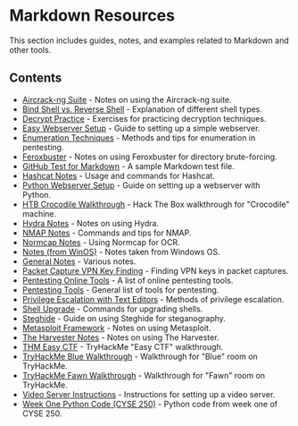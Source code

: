 # Markdown Resources

This section includes guides, notes, and examples related to Markdown and other tools.

## Contents

- [Aircrack-ng Suite](Aircrack-ng%20Suite) - Notes on using the Aircrack-ng suite.
- [Bind Shell vs. Reverse Shell](Bind%20Shell%20Reverse%20Shell) - Explanation of different shell types.
- [Decrypt Practice](decryptpractice) - Exercises for practicing decryption techniques.
- [Easy Webserver Setup](Easy%20Webserver%20setup) - Guide to setting up a simple webserver.
- [Enumeration Techniques](enumeration%20tecniques) - Methods and tips for enumeration in pentesting.
- [Feroxbuster](ferxobuster) - Notes on using Feroxbuster for directory brute-forcing.
- [GitHub Test for Markdown](github%20test%20for%20markdown) - A sample Markdown test file.
- [Hashcat Notes](Hashcat%20Notes) - Usage and commands for Hashcat.
- [Python Webserver Setup](How%20to%20setup%20a%20webserver%20with%20python) - Guide on setting up a webserver with Python.
- [HTB Crocodile Walkthrough](HTB%20Crocodile%20Walkthrough) - Hack The Box walkthrough for "Crocodile" machine.
- [Hydra Notes](Hydra%20Notes) - Notes on using Hydra.
- [NMAP Notes](NMAP%20Notes) - Commands and tips for NMAP.
- [Normcap Notes](normcap) - Using Normcap for OCR.
- [Notes (from WinOS)](Notes(from%20winOS)) - Notes taken from Windows OS.
- [General Notes](Notes) - Various notes.
- [Packet Capture VPN Key Finding](PacketCaptureVPNkeyFind) - Finding VPN keys in packet captures.
- [Pentesting Online Tools](Pentesting%20Online%20Tools) - A list of online pentesting tools.
- [Pentesting Tools](Pentesting%20Tools) - General list of tools for pentesting.
- [Privilege Escalation with Text Editors](Privilege%20Escalation%20using%20text%20editors) - Methods of privilege escalation.
- [Shell Upgrade](ShellUpgrade) - Commands for upgrading shells.
- [Steghide](Steghide) - Guide on using Steghide for steganography.
- [Metasploit Framework](The%20Metasploit%20Framework) - Notes on using Metasploit.
- [The Harvester Notes](theHarvesterNotes) - Notes on using The Harvester.
- [THM Easy CTF](THM%20Easy%20CTF) - TryHackMe "Easy CTF" walkthrough.
- [TryHackMe Blue Walkthrough](TryHackMeBlueWalkThrough) - Walkthrough for "Blue" room on TryHackMe.
- [TryHackMe Fawn Walkthrough](TryHackMe_Fawn_Walkthrough) - Walkthrough for "Fawn" room on TryHackMe.
- [Video Server Instructions](Video%20Server%20Instructions) - Instructions for setting up a video server.
- [Week One Python Code (CYSE 250)](Week%20One%20Python%20CODE%20CYSE%20250__) - Python code from week one of CYSE 250.
